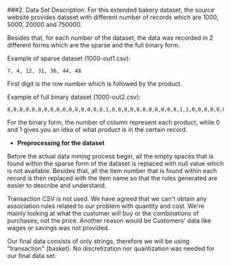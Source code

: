 ###2. Data Set Description. 
For this extended bakery dataset, the source website provides dataset with different number of records which are 1000, 5000, 20000 and 750000. 

Besides that, for each number of the dataset, the data was recorded in 2 different forms which are the sparse and the full binary form. 

Example of sparse dataset (1000-out1.csv):
```
7, 4, 12, 31, 36, 44, 48
```

First digit is the row number which is followed by the product.


Example of full binary dataset (1000-out2.csv):
```
8,0,0,0,0,0,0,0,0,0,0,0,0,0,0,0,1,0,0,0,0,0,0,0,0,0,0,0,1,1,0,0,0,0,0,0,0,0,0,0,0,0,0,0,0,0,0,0,0,0,0
```

For the binary form, the number of column represent each product, while 0 and 1 gives you an idea of what product is in the certain record.
 
 
* **Preprocessing for the dataset**

Before the actual data mining process begin, all the empty spaces that is found within the sparse form of the dataset is replaced with null value which is not available. Besides that, all the item number that is found within each record is then replaced with the item name so that the rules generated are easier to describe and understand.


Transaction CSV is not used. 
We have agreed that we can't obtain any association rules related to our problem with quantity and cost.
We're mainly looking at what the customer will buy or the combinations of purchases; not the price. 
Another reason would be Customers' data like wages or savings was not provided.

Our final data consists of only strings, therefore we will be using "transaction" (basket). 
No discretization nor quantization was needed for our final data set.
